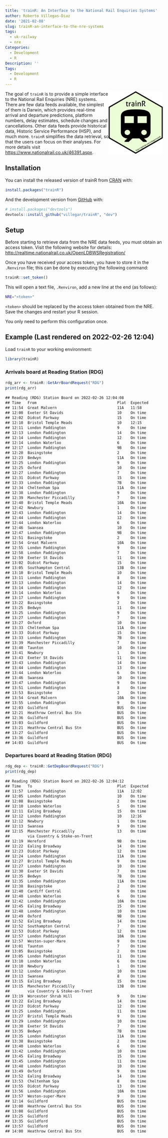```yaml
---
title: 'trainR: An Interface to the National Rail Enquiries Systems'
author: Roberto Villegas-Diaz
date: '2021-02-08'
slug: trainR-an-interface-to-the-nre-systems
tags:
  - uk-railway
  - nre
Categories:
  - Development
  - R
Description: ''
Tags:
  - Development
  - R
---
```


<img src="https://raw.githubusercontent.com/villegar/trainR/main/inst/images/logo.png" alt="logo" align="right" height=200px/>

The goal of `trainR` is to provide a simple interface to the 
National Rail Enquiries (NRE) systems. There are few data feeds 
available, the simplest of them is Darwin, which provides real-time 
arrival and departure predictions, platform numbers, delay estimates, 
schedule changes and cancellations. Other data feeds provide historical 
data, Historic Service Performance (HSP), and much more. `trainR` 
simplifies the data retrieval, so that the users can focus on their 
analyses. For more details visit 
https://www.nationalrail.co.uk/46391.aspx.

## Installation

You can install the released version of trainR from [CRAN](https://CRAN.R-project.org) with:

``` r
install.packages("trainR")
```

And the development version from [GitHub](https://github.com/) with:

``` r
# install.packages("devtools")
devtools::install_github("villegar/trainR", "dev")
```

## Setup
Before starting to retrieve data from the NRE data feeds, you must obtain an access token. 
Visit the following website for details: http://realtime.nationalrail.co.uk/OpenLDBWSRegistration/

Once you have received your access token, you have to store it in the `.Renviron` file; this can be 
done by executing the following command:


```r
trainR::set_token()
```

This will open a text file, `.Renviron`, add a new line at the end (as follows):

```bash
NRE="<token>"
```

`<token>` should be replaced by the access token obtained from the NRE. Save the changes and restart 
your R session.

You only need to perform this configuration once.

## Example (Last rendered on 2022-02-26 12:04)

Load `trainR` to your working environment:

```r
library(trainR)
```

### Arrivals board at Reading Station (RDG)


```r
rdg_arr <- trainR::GetArrBoardRequest("RDG")
print(rdg_arr)
```

```
## Reading (RDG) Station Board on 2022-02-26 12:04:08
## Time   From                                    Plat  Expected
## 11:54  Great Malvern                           11A   11:58
## 12:00  Exeter St Davids                        10    On time
## 12:02  Didcot Parkway                          15    On time
## 12:10  Bristol Temple Meads                    10    12:15
## 12:11  London Paddington                       9     On time
## 12:13  London Paddington                       14    On time
## 12:14  London Paddington                       12    On time
## 12:14  London Waterloo                         6     On time
## 12:17  London Paddington                       9B    On time
## 12:20  Basingstoke                             2     On time
## 12:23  Bedwyn                                  11A   On time
## 12:25  London Paddington                       9     On time
## 12:25  Oxford                                  10    On time
## 12:27  London Paddington                       7     On time
## 12:31  Didcot Parkway                          15    On time
## 12:33  London Paddington                       7B    On time
## 12:34  Cheltenham Spa                          11A   On time
## 12:38  London Paddington                       9     On time
## 12:39  Manchester Piccadilly                   7     On time
## 12:40  Bristol Temple Meads                    10A   On time
## 12:42  Newbury                                 1     On time
## 12:43  London Paddington                       14    On time
## 12:44  London Paddington                       12    On time
## 12:44  London Waterloo                         6     On time
## 12:46  Swansea                                 10    On time
## 12:47  London Paddington                       9B    On time
## 12:51  Basingstoke                             2     On time
## 12:54  Great Malvern                           10A   On time
## 12:55  London Paddington                       9     On time
## 12:58  London Paddington                       7     On time
## 12:59  Exeter St Davids                        11    On time
## 13:02  Didcot Parkway                          15    On time
## 13:05  Southampton Central                     13B   On time
## 13:10  Bristol Temple Meads                    10    On time
## 13:11  London Paddington                       8     On time
## 13:13  London Paddington                       14    On time
## 13:14  London Paddington                       12    On time
## 13:14  London Waterloo                         6     On time
## 13:17  London Paddington                       9     On time
## 13:22  Basingstoke                             2     On time
## 13:25  Bedwyn                                  11    On time
## 13:25  London Paddington                       9     On time
## 13:27  London Paddington                       7     On time
## 13:27  Oxford                                  10    On time
## 13:33  Cheltenham Spa                          11A   On time
## 13:33  Didcot Parkway                          15    On time
## 13:33  London Paddington                       7B    On time
## 13:39  Manchester Piccadilly                   7     On time
## 13:40  Taunton                                 10    On time
## 13:41  Newbury                                 1     On time
## 13:43  Exeter St Davids                        11    On time
## 13:43  London Paddington                       14    On time
## 13:44  London Paddington                       13    On time
## 13:44  London Waterloo                         6     On time
## 13:46  Swansea                                 10    On time
## 13:47  London Paddington                       9     On time
## 13:51  London Paddington                       8     On time
## 13:53  Basingstoke                             2     On time
## 13:54  Great Malvern                           10A   On time
## 13:55  London Paddington                       9     On time
## 12:03  Guildford                               BUS   On time
## 12:21  Heathrow Central Bus Stn                BUS   On time
## 12:36  Guildford                               BUS   On time
## 13:03  Guildford                               BUS   On time
## 13:21  Heathrow Central Bus Stn                BUS   On time
## 13:27  Guildford                               BUS   On time
## 13:36  Guildford                               BUS   On time
## 14:03  Guildford                               BUS   On time
```

### Departures board at Reading Station (RDG)


```r
rdg_dep <- trainR::GetDepBoardRequest("RDG")
print(rdg_dep)
```

```
## Reading (RDG) Station Board on 2022-02-26 12:04:12
## Time   To                                      Plat  Expected
## 11:57  London Paddington                       11A   12:02
## 12:05  London Paddington                       10    On time
## 12:08  Basingstoke                             2     On time
## 12:10  London Waterloo                         5     On time
## 12:11  Ealing Broadway                         15    On time
## 12:12  London Paddington                       10    12:16
## 12:12  Newbury                                 1     On time
## 12:13  Swansea                                 9     On time
## 12:15  Manchester Piccadilly                   13    On time
##        via Coventry & Stoke-on-Trent           
## 12:19  Hereford                                9B    On time
## 12:22  Ealing Broadway                         14    On time
## 12:23  Didcot Parkway                          12    On time
## 12:24  London Paddington                       11A   On time
## 12:27  Bristol Temple Meads                    9     On time
## 12:27  London Paddington                       10    On time
## 12:30  Exeter St Davids                        7     On time
## 12:35  Bedwyn                                  7B    On time
## 12:35  London Paddington                       11A   On time
## 12:38  Basingstoke                             2     On time
## 12:40  Cardiff Central                         9     On time
## 12:40  London Waterloo                         6     On time
## 12:42  London Paddington                       10A   On time
## 12:45  Ealing Broadway                         15    On time
## 12:48  London Paddington                       10    On time
## 12:49  Oxford                                  9B    On time
## 12:52  Ealing Broadway                         14    On time
## 12:52  Southampton Central                     7     On time
## 12:53  Didcot Parkway                          12    On time
## 12:57  London Paddington                       10A   On time
## 12:57  Weston-super-Mare                       9     On time
## 13:01  Taunton                                 7     On time
## 13:05  Basingstoke                             2     On time
## 13:05  London Paddington                       11    On time
## 13:10  London Waterloo                         6     On time
## 13:10  Newbury                                 1     On time
## 13:12  London Paddington                       10    On time
## 13:13  Swansea                                 8     On time
## 13:15  Ealing Broadway                         15    On time
## 13:15  Manchester Piccadilly                   13B   On time
##        via Coventry & Stoke-on-Trent           
## 13:19  Worcester Shrub Hill                    9     On time
## 13:22  Ealing Broadway                         14    On time
## 13:23  Didcot Parkway                          12    On time
## 13:25  London Paddington                       11    On time
## 13:27  Bristol Temple Meads                    9     On time
## 13:29  London Paddington                       10    On time
## 13:30  Exeter St Davids                        7     On time
## 13:35  Bedwyn                                  7B    On time
## 13:35  London Paddington                       11A   On time
## 13:38  Basingstoke                             2     On time
## 13:40  London Waterloo                         6     On time
## 13:42  London Paddington                       10    On time
## 13:45  Ealing Broadway                         15    On time
## 13:45  London Paddington                       11    On time
## 13:48  London Paddington                       10    On time
## 13:49  Oxford                                  9     On time
## 13:52  Ealing Broadway                         14    On time
## 13:53  Cheltenham Spa                          8     On time
## 13:55  Didcot Parkway                          13    On time
## 13:56  London Paddington                       10A   On time
## 13:57  Weston-super-Mare                       9     On time
## 12:14  Guildford                               BUS   On time
## 13:00  Heathrow Central Bus Stn                BUS   On time
## 13:08  Guildford                               BUS   On time
## 13:25  Guildford                               BUS   On time
## 13:35  Guildford                               BUS   On time
## 13:57  Guildford                               BUS   On time
## 14:00  Heathrow Central Bus Stn                BUS   On time
```
